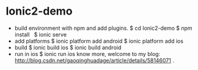 # Ionic2-demo
* build environment with npm and add plugins.
$ cd Ionic2-demo
$ npm install   
$ ionic serve   
* add platforms
$ ionic platform add android
$ ionic platform add ios
* build
$ ionic build ios
$ ionic build android
* run in ios
$ ionic run ios
know more, welcome to my blog: http://blog.csdn.net/gaoqinghuadage/article/details/58146071 .
